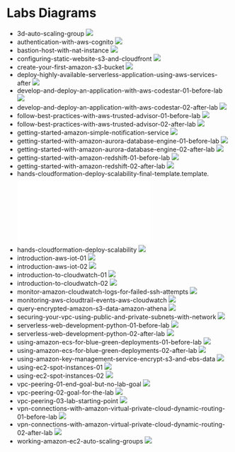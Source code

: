 # Labs Diagrams

* 3d-auto-scaling-group
![](3d-auto-scaling-group.png)
* authentication-with-aws-cognito
![](authentication-with-aws-cognito.png)
* bastion-host-with-nat-instance
![](bastion-host-with-nat-instance.png)
* configuring-static-website-s3-and-cloudfront
![](configuring-static-website-s3-and-cloudfront.png)
* create-your-first-amazon-s3-bucket
![](create-your-first-amazon-s3-bucket.png)
* deploy-highly-available-serverless-application-using-aws-services-after
![](deploy-highly-available-serverless-application-using-aws-services-after.png)
* develop-and-deploy-an-application-with-aws-codestar-01-before-lab
![](develop-and-deploy-an-application-with-aws-codestar-01-before-lab.png)
* develop-and-deploy-an-application-with-aws-codestar-02-after-lab
![](develop-and-deploy-an-application-with-aws-codestar-02-after-lab.png)
* follow-best-practices-with-aws-trusted-advisor-01-before-lab
![](follow-best-practices-with-aws-trusted-advisor-01-before-lab.png)
* follow-best-practices-with-aws-trusted-advisor-02-after-lab
![](follow-best-practices-with-aws-trusted-advisor-02-after-lab.png)
* getting-started-amazon-simple-notification-service
![](getting-started-amazon-simple-notification-service.png)
* getting-started-with-amazon-aurora-database-engine-01-before-lab
![](getting-started-with-amazon-aurora-database-engine-01-before-lab.png)
* getting-started-with-amazon-aurora-database-engine-02-after-lab
![](getting-started-with-amazon-aurora-database-engine-02-after-lab.png)
* getting-started-with-amazon-redshift-01-before-lab
![](getting-started-with-amazon-redshift-01-before-lab.png)
* getting-started-with-amazon-redshift-02-after-lab
![](getting-started-with-amazon-redshift-02-after-lab.png)
* hands-cloudformation-deploy-scalability-final-template.template.
![](hands-cloudformation-deploy-scalability-final-template.template.json)
* hands-cloudformation-deploy-scalability
![](hands-cloudformation-deploy-scalability.png)
* introduction-aws-iot-01
![](introduction-aws-iot-01.png)
* introduction-aws-iot-02
![](introduction-aws-iot-02.png)
* introduction-to-cloudwatch-01
![](introduction-to-cloudwatch-01.png)
* introduction-to-cloudwatch-02
![](introduction-to-cloudwatch-02.png)
* monitor-amazon-cloudwatch-logs-for-failed-ssh-attempts
![](monitor-amazon-cloudwatch-logs-for-failed-ssh-attempts.png)
* monitoring-aws-cloudtrail-events-aws-cloudwatch
![](monitoring-aws-cloudtrail-events-aws-cloudwatch.png)
* query-encrypted-amazon-s3-data-amazon-athena
![](query-encrypted-amazon-s3-data-amazon-athena.png)
* securing-your-vpc-using-public-and-private-subnets-with-network
![](securing-your-vpc-using-public-and-private-subnets-with-network.png)
* serverless-web-development-python-01-before-lab
![](serverless-web-development-python-01-before-lab.png)
* serverless-web-development-python-02-after-lab
![](serverless-web-development-python-02-after-lab.png)
* using-amazon-ecs-for-blue-green-deployments-01-before-lab
![](using-amazon-ecs-for-blue-green-deployments-01-before-lab.png)
* using-amazon-ecs-for-blue-green-deployments-02-after-lab
![](using-amazon-ecs-for-blue-green-deployments-02-after-lab.png)
* using-amazon-key-management-service-encrypt-s3-and-ebs-data
![](using-amazon-key-management-service-encrypt-s3-and-ebs-data.png)
* using-ec2-spot-instances-01
![](using-ec2-spot-instances-01.png)
* using-ec2-spot-instances-02
![](using-ec2-spot-instances-02.png)
* vpc-peering-01-end-goal-but-no-lab-goal
![](vpc-peering-01-end-goal-but-no-lab-goal.png)
* vpc-peering-02-goal-for-the-lab
![](vpc-peering-02-goal-for-the-lab.png)
* vpc-peering-03-lab-starting-point
![](vpc-peering-03-lab-starting-point.png)
* vpn-connections-with-amazon-virtual-private-cloud-dynamic-routing-01-before-lab
![](vpn-connections-with-amazon-virtual-private-cloud-dynamic-routing-01-before-lab.png)
* vpn-connections-with-amazon-virtual-private-cloud-dynamic-routing-02-after-lab
![](vpn-connections-with-amazon-virtual-private-cloud-dynamic-routing-02-after-lab.png)
* working-amazon-ec2-auto-scaling-groups
![](working-amazon-ec2-auto-scaling-groups.png)



